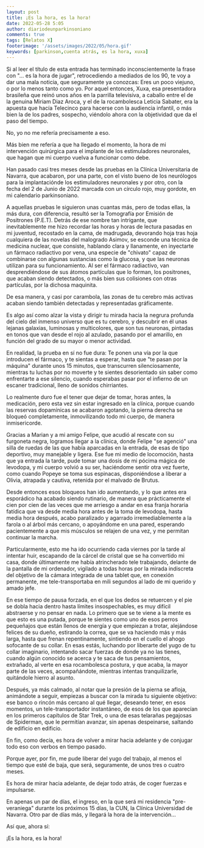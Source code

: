 ```yaml
---
layout: post
title: ¡Es la hora, es la hora!
date: 2022-05-28 5:05
author: diariodeunparkinsoniano
comments: true
tags: [Relatos X]
footerimage: '/assets/images/2022/05/hora.gif'
keywords: [parkinson,cuenta atrás, es la hora, xuxa]
---
```

Si al leer el título de esta entrada has terminado inconscientemente la frase con "... es la hora de jugar", retrocediendo a mediados de los 90, te voy a dar una mala noticia, que seguramente ya conozcas: Eres un poco viejuno, o por lo menos tanto como yo.
Por aquel entonces, Xuxa, esa presentadora brasileña que reinó unos años en la parrilla televisiva, a caballo entre el de la genuina Miriam Diaz Aroca, y el de la rocambolesca Leticia Sabater, era la apuesta que hacía Telecinco para hacerse con la audiencia infantil, o más bien la de los padres, sospecho, viéndolo ahora con la objetividad que da el paso del tiempo.

No, yo no me refería precisamente a eso.

Más bien me refería a que ha llegado el momento, la hora de mi intervención quirúrgica para el implante de los estimuladores neuronales, que hagan que mi cuerpo vuelva a funcionar como debe.

Han pasado casi tres meses desde las pruebas en la Clínica Universitaria de Navarra, que acabaron, por una parte, con el visto bueno de los neurólogos para la implantaciónde los estimuladores neuronales y por otro, con la fecha del 2 de Junio de 2022 marcada con un círculo rojo, muy gordote, en mi calendario parkinsoniano.

A aquellas pruebas le siguieron unas cuantas más, pero de todas ellas, la más dura, con diferencia, resultó ser la Tomografía por Emisión de Positrones (P.E.T).
Detrás de ese nombre tan intrigante, que inevitablemente me hizo recordar las horas y horas de lectura pasadas en mi juventud, recostado en la cama, de madrugada, devorando hoja tras hoja cualquiera de las novelas del malogrado Asimov, se esconde una técnica de medicina nuclear, que consiste, hablando clara y llanamente, en inyectarte un fármaco radiactivo por vena, una especie de "chivato" capaz de combinarse con algunas sustancias como la glucosa, y que las neuronas utilizan para su funcionamiento.
Al ser el fármaco radiactivo, van desprendiéndose de sus átomos partículas que lo forman, los positrones, que acaban siendo detectados, o más bien sus colisiones con  otras partículas, por la dichosa maquinita.

De esa manera, y casi por carambola, las zonas de tu cerebro más activas acaban siendo también detectadas y representadas gráficamente. 

Es algo así como alzar la vista y dirigir tu mirada hacia la negrura profunda del cielo del inmenso universo que es tu cerebro, y descubrir en él unas lejanas galaxias, luminosas y multicolores, que son tus neuronas, pintadas en tonos que van desde el rojo al azulado, pasando por el amarillo, en función del grado de su mayor o menor actividad.

En realidad, la prueba en sí no fue dura: Te ponen una vía por la que introducen el fármaco, y te sientas a esperar, hasta que "te pasan por la máquina" durante unos 15 minutos, que transcurren silenciosamente, mientras tu luchas por no moverte y te sientes desorientado sin saber como enfrentarte a ese silencio, cuando esperabas pasar por el infierno de un escaner tradicional, lleno de sonidos chirriantes.

Lo realmente duro fue el tener que dejar de tomar, horas antes, la medicación, pero esta vez sin estar ingresado en la clínica, porque cuando las reservas dopamínicas se acabaron agotando, la pierna derecha se bloqueó completamente, inmovilizando todo mi cuerpo, de manera inmisericorde. 

Gracias a Marian y a mi amigo Felipe, que acudió al rescate con su furgoneta negra, logramos llegar a la clínica, donde Felipe "se agenció" una silla de ruedas de las que había aparcadas en la entrada, de esas de tipo deportivo, muy manejable y ligera. Ese fue mi medio de locomoción, hasta que ya entrada la tarde, pude tomar una dosis de mi pócima mágica de levodopa, y mi cuerpo volvió a su ser, haciéndome sentir otra vez fuerte, como cuando Popeye se toma sus espinacas, disponiéndose a liberar a Olivia, atrapada y cautiva, retenida por el malvado de Brutus.

Desde entonces esos bloqueos han ido aumentando, y lo que antes era esporádico ha acabado siendo rutinario, de manera que prácticamente el cien por cien de las veces que me arriesgo a andar en esa franja horaria fatídica que va desde media hora antes de la toma de levodopa, hasta media hora después, acabo paralizado y agarrado irremediablemente a la farola o al árbol más cercano, o apoyándome en una pared, esperando pacientemente a que mis músculos se relajen de una vez, y me permitan continuar la marcha.

Particularmente, esto me ha ido ocurriendo cada viernes por la tarde al intentar huir, escapando de la cárcel de cristal que se ha convertido mi casa, donde últimamente me había atrincherado tele trabajando, delante de la pantalla de mi ordenador, vigilado a todas horas por la mirada indiscreta del objetivo de la cámara integrada de una tablet que, en conexión permanente, me tele-transportaba en mili segundos al lado de mi querido y amado jefe.

En ese tiempo de pausa forzada, en el que los dedos se retuercen y el pie se dobla hacia dentro hasta límites insospechables, es muy difícil abstraerse y no pensar en nada.
Lo primero que se te viene a la mente es que esto es una putada, porque te sientes como uno de esos perros pequeñajos que están llenos de energía y que empiezan a trotar, alejándose felices de su dueño, estirando la correa, que se va haciendo más y más larga, hasta que frenan repentinamente, sintiendo en el cuello el ahogo sofocante de su collar.
En esas estás, luchando por liberarte del yugo de tu collar imaginario, intentando sacar fuerzas de donde ya no las tienes, cuando algún conocido se acerca y te saca de tus pensamientos, extrañado, al verte en esa rocambolesca postura, y que acaba, la mayor parte de las veces, acompañándote, mientras intentas tranquilizarle, quitándole hierro al asunto. 

Después, ya más calmado, al notar que la presión de la pierna se afloja, animándote a seguir, empiezas a buscar con la mirada tu siguiente objetivo: ese banco o rincón más cercano al qué llegar, deseando tener, en esos momentos, un tele-transportador instantáneo, de esos de los que aparecían en los primeros capítulos de Star Trek, o una de esas telarañas pegajosas de Spiderman, que le permitían avanzar, sin apenas despeinarse, saltando de edificio en edificio.

En fin, como decía, es hora de volver a mirar hacia adelante y de conjugar todo eso con verbos en tiempo pasado.

Porque ayer, por fin, me pude liberar del yugo del trabajo, al menos el tiempo que esté de baja, que será, seguramente, de unos tres o cuatro meses.

Es hora de mirar hacia adelante, de dejar todo atrás, de coger fuerzas e impulsarse.

En apenas un par de días, el ingreso, en la que será mi residencia "pre-veraniega" durante los próximos 15 días, la CUN, la Clínica Universidad de Navarra.
Otro par de días más, y llegará la hora de la intervención...

Así que, ahora sí:

¡Es la hora, es la hora!
